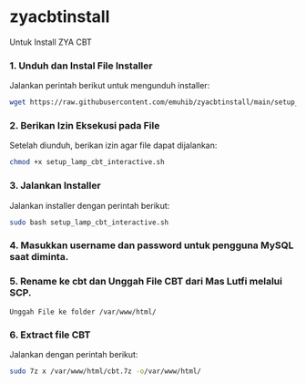 # zyacbtinstall
Untuk Install ZYA CBT

### 1. Unduh dan Instal File Installer
Jalankan perintah berikut untuk mengunduh installer:

```bash
wget https://raw.githubusercontent.com/emuhib/zyacbtinstall/main/setup_lamp_cbt_interactive.sh
```

### 2. Berikan Izin Eksekusi pada File
Setelah diunduh, berikan izin agar file dapat dijalankan:

```bash
chmod +x setup_lamp_cbt_interactive.sh
```

### 3. Jalankan Installer
Jalankan installer dengan perintah berikut:

```bash
sudo bash setup_lamp_cbt_interactive.sh
```

### 4. Masukkan username dan password untuk pengguna MySQL saat diminta.

### 5. Rename ke cbt dan Unggah File CBT dari Mas Lutfi melalui SCP.
```
Unggah File ke folder /var/www/html/
```
### 6. Extract file CBT
Jalankan dengan perintah berikut:
```bash
sudo 7z x /var/www/html/cbt.7z -o/var/www/html/
```
